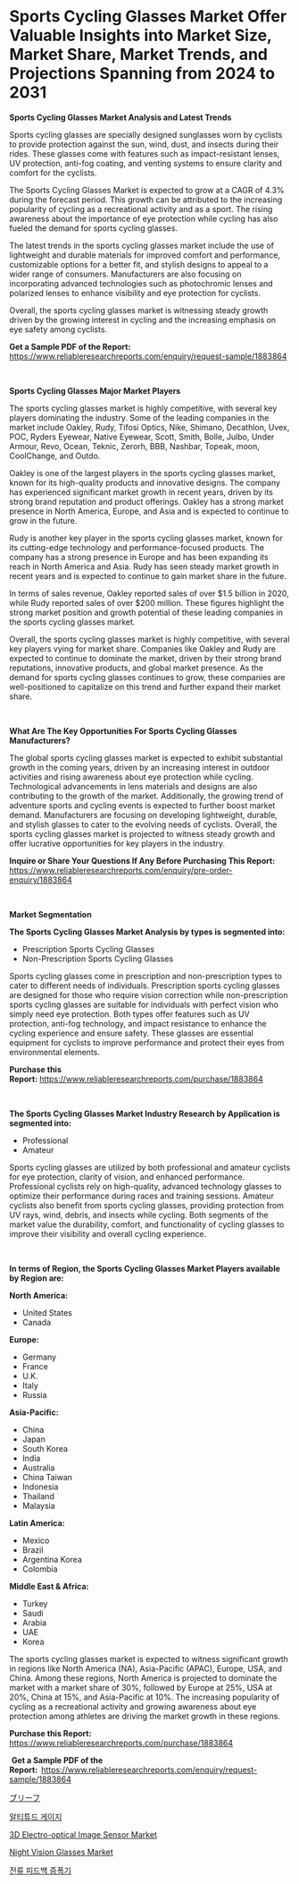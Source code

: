 <p><h1>Sports Cycling Glasses Market Offer Valuable Insights into Market Size, Market Share, Market Trends, and Projections Spanning from 2024 to 2031</h1></p><p><strong>Sports Cycling Glasses Market Analysis and Latest Trends</strong></p>
<p><p>Sports cycling glasses are specially designed sunglasses worn by cyclists to provide protection against the sun, wind, dust, and insects during their rides. These glasses come with features such as impact-resistant lenses, UV protection, anti-fog coating, and venting systems to ensure clarity and comfort for the cyclists.</p><p>The Sports Cycling Glasses Market is expected to grow at a CAGR of 4.3% during the forecast period. This growth can be attributed to the increasing popularity of cycling as a recreational activity and as a sport. The rising awareness about the importance of eye protection while cycling has also fueled the demand for sports cycling glasses.</p><p>The latest trends in the sports cycling glasses market include the use of lightweight and durable materials for improved comfort and performance, customizable options for a better fit, and stylish designs to appeal to a wider range of consumers. Manufacturers are also focusing on incorporating advanced technologies such as photochromic lenses and polarized lenses to enhance visibility and eye protection for cyclists.</p><p>Overall, the sports cycling glasses market is witnessing steady growth driven by the growing interest in cycling and the increasing emphasis on eye safety among cyclists.</p></p>
<p><strong>Get a Sample PDF of the Report:&nbsp;</strong> <a href="https://www.reliableresearchreports.com/enquiry/request-sample/1883864">https://www.reliableresearchreports.com/enquiry/request-sample/1883864</a></p>
<p>&nbsp;</p>
<p><strong>Sports Cycling Glasses Major Market Players</strong></p>
<p><p>The sports cycling glasses market is highly competitive, with several key players dominating the industry. Some of the leading companies in the market include Oakley, Rudy, Tifosi Optics, Nike, Shimano, Decathlon, Uvex, POC, Ryders Eyewear, Native Eyewear, Scott, Smith, Bolle, Julbo, Under Armour, Revo, Ocean, Teknic, Zerorh, BBB, Nashbar, Topeak, moon, CoolChange, and Outdo.</p><p>Oakley is one of the largest players in the sports cycling glasses market, known for its high-quality products and innovative designs. The company has experienced significant market growth in recent years, driven by its strong brand reputation and product offerings. Oakley has a strong market presence in North America, Europe, and Asia and is expected to continue to grow in the future.</p><p>Rudy is another key player in the sports cycling glasses market, known for its cutting-edge technology and performance-focused products. The company has a strong presence in Europe and has been expanding its reach in North America and Asia. Rudy has seen steady market growth in recent years and is expected to continue to gain market share in the future.</p><p>In terms of sales revenue, Oakley reported sales of over $1.5 billion in 2020, while Rudy reported sales of over $200 million. These figures highlight the strong market position and growth potential of these leading companies in the sports cycling glasses market.</p><p>Overall, the sports cycling glasses market is highly competitive, with several key players vying for market share. Companies like Oakley and Rudy are expected to continue to dominate the market, driven by their strong brand reputations, innovative products, and global market presence. As the demand for sports cycling glasses continues to grow, these companies are well-positioned to capitalize on this trend and further expand their market share.</p></p>
<p>&nbsp;</p>
<p><strong>What Are The Key Opportunities For Sports Cycling Glasses Manufacturers?</strong></p>
<p><p>The global sports cycling glasses market is expected to exhibit substantial growth in the coming years, driven by an increasing interest in outdoor activities and rising awareness about eye protection while cycling. Technological advancements in lens materials and designs are also contributing to the growth of the market. Additionally, the growing trend of adventure sports and cycling events is expected to further boost market demand. Manufacturers are focusing on developing lightweight, durable, and stylish glasses to cater to the evolving needs of cyclists. Overall, the sports cycling glasses market is projected to witness steady growth and offer lucrative opportunities for key players in the industry.</p></p>
<p><strong>Inquire or Share Your Questions If Any Before Purchasing This Report:</strong> <a href="https://www.reliableresearchreports.com/enquiry/pre-order-enquiry/1883864">https://www.reliableresearchreports.com/enquiry/pre-order-enquiry/1883864</a></p>
<p>&nbsp;</p>
<p><strong>Market Segmentation</strong></p>
<p><strong>The Sports Cycling Glasses Market Analysis by types is segmented into:</strong></p>
<p><ul><li>Prescription Sports Cycling Glasses</li><li>Non-Prescription Sports Cycling Glasses</li></ul></p>
<p><p>Sports cycling glasses come in prescription and non-prescription types to cater to different needs of individuals. Prescription sports cycling glasses are designed for those who require vision correction while non-prescription sports cycling glasses are suitable for individuals with perfect vision who simply need eye protection. Both types offer features such as UV protection, anti-fog technology, and impact resistance to enhance the cycling experience and ensure safety. These glasses are essential equipment for cyclists to improve performance and protect their eyes from environmental elements.</p></p>
<p><strong>Purchase this Report:&nbsp;</strong><a href="https://www.reliableresearchreports.com/purchase/1883864">https://www.reliableresearchreports.com/purchase/1883864</a></p>
<p>&nbsp;</p>
<p><strong>The Sports Cycling Glasses Market Industry Research by Application is segmented into:</strong></p>
<p><ul><li>Professional</li><li>Amateur</li></ul></p>
<p><p>Sports cycling glasses are utilized by both professional and amateur cyclists for eye protection, clarity of vision, and enhanced performance. Professional cyclists rely on high-quality, advanced technology glasses to optimize their performance during races and training sessions. Amateur cyclists also benefit from sports cycling glasses, providing protection from UV rays, wind, debris, and insects while cycling. Both segments of the market value the durability, comfort, and functionality of cycling glasses to improve their visibility and overall cycling experience.</p></p>
<p>&nbsp;</p>
<p><strong>In terms of Region, the Sports Cycling Glasses Market Players available by Region are:</strong></p>
<p>
    <p> <strong> North America: </strong>
        <ul>
            <li>United States</li>
            <li>Canada</li>
        </ul>
        </p> 
    <p> <strong> Europe: </strong>
        <ul>
            <li>Germany</li>
            <li>France</li>
            <li>U.K.</li>
            <li>Italy</li>
            <li>Russia</li>
        </ul>
        </p> 
    <p> <strong> Asia-Pacific: </strong>
        <ul>
            <li>China</li>
            <li>Japan</li>
            <li>South Korea</li>
            <li>India</li>
            <li>Australia</li>
            <li>China Taiwan</li>
            <li>Indonesia</li>
            <li>Thailand</li>
            <li>Malaysia</li>
        </ul>
        </p> 
    <p> <strong> Latin America: </strong>
        <ul>
            <li>Mexico</li>
            <li>Brazil</li>
            <li>Argentina Korea</li>
            <li>Colombia</li>
        </ul>
        </p> 
    <p> <strong> Middle East & Africa: </strong>
        <ul>
            <li>Turkey</li>
            <li>Saudi</li>
            <li>Arabia</li>
            <li>UAE</li>
            <li>Korea</li>
        </ul>
    </p>
    </p>
<p><p>The sports cycling glasses market is expected to witness significant growth in regions like North America (NA), Asia-Pacific (APAC), Europe, USA, and China. Among these regions, North America is projected to dominate the market with a market share of 30%, followed by Europe at 25%, USA at 20%, China at 15%, and Asia-Pacific at 10%. The increasing popularity of cycling as a recreational activity and growing awareness about eye protection among athletes are driving the market growth in these regions.</p></p>
<p><strong>Purchase this Report: </strong><a href="https://www.reliableresearchreports.com/purchase/1883864">https://www.reliableresearchreports.com/purchase/1883864</a></p>
<p>&nbsp;<strong>Get a Sample PDF of the Report:&nbsp;&nbsp;</strong><a href="https://www.reliableresearchreports.com/enquiry/request-sample/1883864">https://www.reliableresearchreports.com/enquiry/request-sample/1883864</a></p>
<p><strong></strong></p>
<p><p><a href="https://github.com/ihabdkwlxs948/Market-Research-Report-List-1/blob/main/53860986359.md">ブリーフ</a></p><p><a href="https://github.com/hxzi07639916/Market-Research-Report-List-1/blob/main/72679025703.md">알티튜드 게이지</a></p><p><a href="https://issuu.com/reportprime-2/docs/3d-electro-optical-image-sensor-market-size-2030.p">3D Electro-optical Image Sensor Market</a></p><p><a href="https://github.com/biheemgalvinlouises6hokrh3h/Market-Research-Report-List-1/blob/main/night-vision-glasses-market.md">Night Vision Glasses Market</a></p><p><a href="https://github.com/Hubertstyenger6685/Market-Research-Report-List-1/blob/main/60151805704.md">전류 피드백 증폭기</a></p></p>